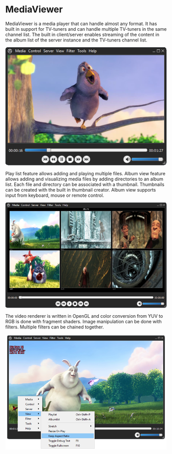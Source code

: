 # MediaViewer

MediaViewer is a media player that can handle almost any format. It has built in support for TV-tuners and can handle multiple TV-tuners in the same channel list.
The built in client/server enables streaming of the content in the album list of the server instance and the TV-tuners channel list.

![Screenshot](images/first.png)

Play list feature allows adding and playing multiple files.
Album view feature allows adding and visualizing media files by adding directories to an album list. Each file and directory can be associated with a thumbnail.
Thumbnails can be created with the built in thumbnail creator. Album view supports input from keyboard, mouse or remote control.

![Screenshot](images/second.png)

The video renderer is written in OpenGL and color conversion from YUV to RGB is done with fragment shaders.
Image manipulation can be done with filters. Multiple filters can be chained together.

![Screenshot](images/third.png)
